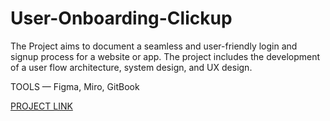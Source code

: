 # User-Onboarding-Clickup

The Project aims to document a seamless and user-friendly login and signup process for a website or app. The project includes the development of a user flow architecture, system design, and UX design.

TOOLS — Figma, Miro, GitBook

[PROJECT LINK](https://tusharcero.gitbook.io/user-onboarding-flow/)
